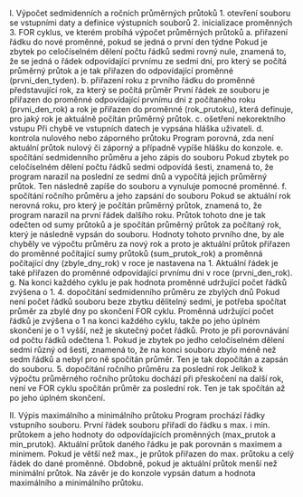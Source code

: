 I. Výpočet sedmidenních a ročních průměrných průtoků
    1. otevření souboru se vstupními daty a definice výstupních souborů
    2. inicializace proměnných
    3. FOR cyklus, ve kterém probíhá výpočet průměrných průtoků
        a. přiřazení řádku do nové proměnné, pokud se jedná o první den týdne
            Pokud je zbytek po celočíselném dělení počtu řádků sedmi rovný nule, znamená to, že se jedná o řádek odpovídající prvnímu ze sedmi dní, pro který se počítá průměrný průtok a je tak přiřazen do odpovídající proměnné (prvni_den_tyden).
        b. přiřazení roku z prvního řádku do proměnné představující rok, za který se počítá průměr
            První řádek ze souboru je přiřazen do proměnné odpovídající prvnímu dni z počítaného roku (prvni_den_rok) a rok je přiřazen do proměnné (rok_prutoku), která definuje, pro jaký rok je aktuálně počítán průměrný průtok.
        c. ošetření nekorektního vstupu
            Při chybě ve vstupních datech je vypsána hláška uživateli.
        d. kontrola nulového nebo záporného průtoku
            Program porovná, zda není aktuální průtok nulový či záporný a případně vypíše hlášku do konzole.
        e. spočítání sedmidenního průměru a jeho zápis do souboru
            Pokud zbytek po celočíselném dělení počtu řádků sedmi odpovídá šesti, znamená to, že program narazil na poslední ze sedmi dnů a vypočítá jejich průměrný průtok. Ten následně zapíše do souboru a vynuluje pomocné proměnné.
        f.  spočítání ročního průměru a jeho zapsání do souboru
            Pokud se aktuální rok nerovná roku, pro který je počítán průměrný průtok, znamená to, že program narazil na první řádek dalšího roku. Průtok tohoto dne je tak odečten od sumy průtoků a je spočítán průměrný průtok za počítaný rok, který je následně vypsán do souboru. Hodnoty tohoto prvního dne, by ale chyběly ve výpočtu průměru za nový rok a proto je aktuální průtok přiřazen do proměnné počítající sumy průtoků (sum_prutok_rok) a proměnná počítající dny (zbyle_dny_rok) v roce je nastavena na 1. Aktuální řádek je také přiřazen do proměnné odpovídající prvnímu dni v roce (prvni_den_rok).
        g. Na konci každého cyklu je pak hodnota proměnné udržující počet řádků zvýšena o 1.
    4. dopočítání sedmidenního průměru ze zbylých dnů
        Pokud není počet řádků souboru beze zbytku dělitelný sedmi, je potřeba spočítat průměr za zbylé dny po skončení FOR cyklu. Proměnná udržující počet řádků je zvýšena o 1 na konci každého cyklu, takže po jeho úplném skončení je o 1 vyšší, než je skutečný počet řádků. Proto je při porovnávání od počtu řádků odečtena 1. Pokud je zbytek po jedho celočíselném dělení sedmi různý od šesti, znamená to, že na konci souboru zbylo méně než sedm řádků a nebyl pro ně spočítán průměr. Ten je tak dopočítán a zapsán do souboru.
    5. dopočítání ročního průměru za poslední rok
        Jelikož k výpočtu průměrného ročního průtoku dochází při přeskočení na další rok, není ve FOR cyklu spočítán průměr za poslední rok. Ten je tak spočítán až po jeho úplném skončení.

II. Výpis maximálního a minimálního průtoku
    Program prochází řádky vstupního souboru. První řádek souboru přiřadí do řádku s max. i min. průtokem a jeho hodnoty do odpovídajících proměnných (max_prutok a min_prutok). Aktuální průtok daného řádku je pak porovnán s maximem a minimem. Pokud je větší než max., je průtok přiřazen do max. průtoku a celý řádek do dané proměnné. Obdobně, pokud je aktuální průtok menší než minimální průtok. Na závěr je do konzole vypsán datum a hodnota maximálního a minimálního průtoku.
